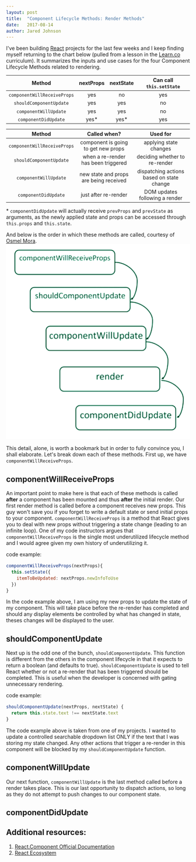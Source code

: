 ```yaml
---
layout: post
title:  "Component Lifecycle Methods: Render Methods"
date:   2017-08-14
author: Jared Johnson
---
```


I've been building [React](https://facebook.github.io/react/) projects for the last few weeks and I keep finding myself returning to the chart below (pulled from a lesson in the [Learn.co](https://learn.co/) curriculum). It summarizes the inputs and use cases for the four Component Lifecycle Methods related to rendering.

|            Method           | nextProps | nextState | Can call `this.setState` |
|:---------------------------:|:---------:|:---------:|:------------------------:|
| `componentWillReceiveProps` |    yes    |     no    |            yes           |
|   `shouldComponentUpdate`   |    yes    |    yes    |            no            |
|    `componentWillUpdate`    |    yes    |    yes    |            no            |
|     `componentDidUpdate`    |    yes*   |    yes*   |            yes           |

|            Method           |              Called when?              |                  Used for                 |
|:---------------------------:|:--------------------------------------:|:-----------------------------------------:|
| `componentWillReceiveProps` |   component is going to get new props  |           applying state changes          |
|   `shouldComponentUpdate`   |   when a re-render has been triggered  |       deciding whether to re-render       |
|    `componentWillUpdate`    | new state and props are being received | dispatching actions based on state change |
|     `componentDidUpdate`    |          just after re-render          |       DOM updates following a render      |

\* `componentDidUpdate` will actually receive `prevProps` and `prevState` as arguments, as the newly applied state and props can be accessed through `this.props` and `this.state`.

And below is the order in which these methods are called, courtesy of [Osmel Mora](https://medium.com/react-ecosystem/react-components-lifecycle-ce09239010df).
![render methods order](/assets/images/lifecycle1.png)

This detail, alone, is worth a bookmark but in order to fully convince you, I shall elaborate. Let's break down each of these methods. First up, we have `componentWillReceiveProps`.

## componentWillReceiveProps

An important point to make here is that each of these methods is called **after** a component has been mounted and thus **after** the initial render. Our first render method is called before a component receives new props. This guy won't save you if you forget to write a default state or send initial props to your component. `componentWillReceiveProps` is a method that React gives you to deal with new props without triggering a state change (leading to an infinite loop). One of my code instructors argues that `componentWillReceiveProps` is the single most underutilized lifecycle method and I would agree given my own history of underutilizing it.

code example:
````javascript
componentWillReceiveProps(nextProps){
  this.setState({
    itemToBeUpdated: nextProps.newInfoToUse
  })
}
````

In the code example above, I am using my new props to update the state of my component. This will take place before the re-render has completed and should any display elements be controlled by what has changed in state, theses changes will be displayed to the user.

## shouldComponentUpdate

Next up is the odd one of the bunch, `shouldComponentUpdate`. This function is different from the others in the component lifecycle in that it expects to return a boolean (and defaults to true). `shouldComponentUpdate` is used to tell React whether or not a re-render that has been triggered should be completed. This is useful when the developer is concerned with gating unnecessary rendering.

code example:
````javascript
shouldComponentUpdate(nextProps, nextState) {
  return this.state.text !== nextState.text
}
````

The code example above is taken from one of my projects. I wanted to update a controlled searchable dropdown list ONLY if the text that I was storing my state changed. Any other actions that trigger a re-render in this component will be blocked by my `shouldComponentUpdate` function.

## componentWillUpdate

Our next function, `componentWillUpdate` is the last method called before a render takes place. This is our last opportunity to dispatch actions, so long as they do not attempt to push changes to our component state. 

## componentDidUpdate

## Additional resources:

1. [React.Component Official Documentation](https://facebook.github.io/react/docs/react-component.html)
2. [React Ecosystem](https://medium.com/react-ecosystem/react-components-lifecycle-ce09239010df)
